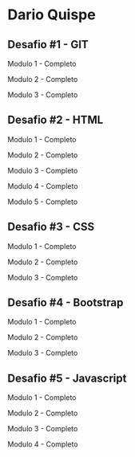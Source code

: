 # Dario Quispe

## Desafio #1 - GIT
Modulo 1 - Completo

Modulo 2 - Completo

Modulo 3 - Completo

## Desafio #2 - HTML
Modulo 1 - Completo

Modulo 2 - Completo

Modulo 3 - Completo

Modulo 4 - Completo

Modulo 5 - Completo

## Desafio #3 - CSS
Modulo 1 - Completo

Modulo 2 - Completo

Modulo 3 - Completo

## Desafio #4 - Bootstrap
Modulo 1 - Completo

Modulo 2 - Completo

Modulo 3 - Completo

## Desafio #5 - Javascript
Modulo 1 - Completo

Modulo 2 - Completo

Modulo 3 - Completo

Modulo 4 - Completo
